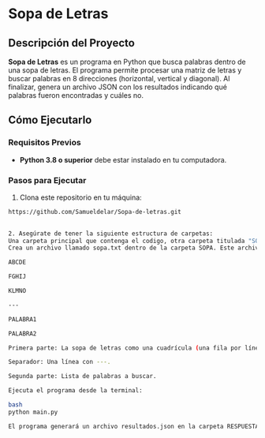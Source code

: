 # Sopa de Letras

## Descripción del Proyecto
**Sopa de Letras** es un programa en Python que busca palabras dentro de una sopa de letras. El programa permite procesar una matriz de letras y buscar palabras en 8 direcciones (horizontal, vertical y diagonal). Al finalizar, genera un archivo JSON con los resultados indicando qué palabras fueron encontradas y cuáles no.

## Cómo Ejecutarlo

### Requisitos Previos
- **Python 3.8 o superior** debe estar instalado en tu computadora.

### Pasos para Ejecutar
1. Clona este repositorio en tu máquina:
  ```bash
https://github.com/Samueldelar/Sopa-de-letras.git

   
2. Asegúrate de tener la siguiente estructura de carpetas:
Una carpeta principal que contenga el codigo, otra carpeta titulada "SOPA" y otra carpeta vacia titulada "RESPUESTA"
Crea un archivo llamado sopa.txt dentro de la carpeta SOPA. Este archivo debe tener el siguiente formato:

ABCDE

FGHIJ

KLMNO

---

PALABRA1

PALABRA2

Primera parte: La sopa de letras como una cuadrícula (una fila por línea).

Separador: Una línea con ---.

Segunda parte: Lista de palabras a buscar.

Ejecuta el programa desde la terminal:

bash
python main.py

El programa generará un archivo resultados.json en la carpeta RESPUESTA con el reporte de búsqueda.

